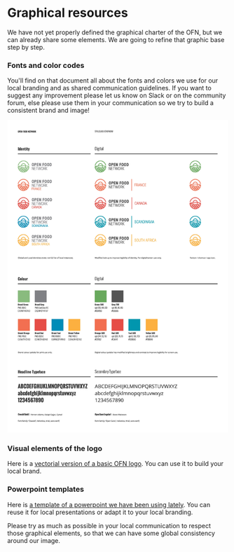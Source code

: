 # Graphical resources

We have not yet properly defined the graphical charter of the OFN, but we can already share some elements. We are going to refine that graphic base step by step.

### Fonts and color codes

You'll find on that document all about the fonts and colors we use for our local branding and as shared communication guidelines. If you want to suggest any improvement please let us know on Slack or on the community forum, else please use them in your communication so we try to build a consistent brand and image!

![OFN styleguide overview](<../.gitbook/assets/OFN Styleguide Overview 20190611-page-001.jpg>)

### Visual elements of the logo

Here is a [vectorial version of a basic OFN logo](https://drive.google.com/open?id=122tCLq00EoDOtJH4s7p53n7AI1pLxnEl). You can use it to build your local brand.

### Powerpoint templates

Here is [a template of a powerpoint we have been using lately](https://docs.google.com/presentation/d/1lLM2IL-95xlFYE26XaYzOaNGlsQfeuoyhUODPglj0pI/edit?usp=sharing). You can reuse it for local presentations or adapt it to your local branding.

Please try as much as possible in your local communication to respect those graphical elements, so that we can have some global consistency around our image.
